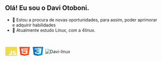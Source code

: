 ## Olá! Eu sou o Davi Otoboni.

- 👀 Estou a procura de novas oportunidades, para assim, poder aprimorar e adquirir habilidades
- 🌱 Atualmente estudo Linux, com a 4linux.
 
##
<div style="display: inline_block"><br>
  <img align="center" alt="Davi-Js" height="30" width="40" src="https://raw.githubusercontent.com/devicons/devicon/master/icons/javascript/javascript-plain.svg">
  <img align="center" alt="Davi-HTML" height="30" width="40" src="https://raw.githubusercontent.com/devicons/devicon/master/icons/html5/html5-original.svg">
  <img align="center" alt="Davi-CSS" height="30" width="40" src="https://raw.githubusercontent.com/devicons/devicon/master/icons/css3/css3-original.svg">
  <img align="center" alt="Davi-linux" height="30" width="40" src="https://cdn-icons-png.flaticon.com/512/518/518713.png">
</div>

##
